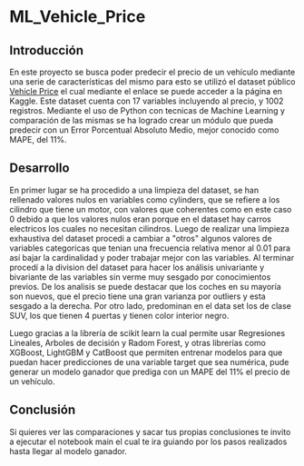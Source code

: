 # ML_Vehicle_Price
## Introducción
En este proyecto se busca poder predecir el precio de un vehículo mediante una serie de características del mismo para esto se utilizó el dataset público [Vehicle Price](https://www.kaggle.com/code/sahilislam007/vehicle-price-prediction/input) el cual mediante el enlace se puede acceder a la página en Kaggle.
Este dataset cuenta con 17 variables incluyendo al precio, y 1002 registros.
Mediante el uso de Python con tecnicas de Machine Learning y comparación de las mismas se ha logrado crear un módulo que pueda predecir con un Error Porcentual Absoluto Medio, mejor conocido como MAPE, del 11%.

## Desarrollo
En primer lugar se ha procedido a una limpieza del dataset, se han rellenado valores nulos en variables como cylinders, que se refiere a los cilindro que tiene un motor, con valores que coherentes como en este caso 0 debido a que los valores nulos eran porque en el dataset hay carros electricos los cuales no necesitan cilindros.
Luego de realizar una limpieza exhaustiva del dataset procedi a cambiar a "otros" algunos valores de variables categoricas que tenian una frecuencia relativa menor al 0.01 para así bajar la cardinalidad y poder trabajar mejor con las variables.
Al terminar procedí a la division del dataset para hacer los análisis univariante y bivariante de las variables sin verme muy sesgado por conocimientos previos.
De los analisis se puede destacar que los coches en su mayoría son nuevos, que el precio tiene una gran varianza por outliers y esta sesgado a la derecha. Por otro lado, predominan en el data set los de clase SUV, los que tienen 4 puertas y tienen color interior negro.

Luego gracias a la librería de scikit learn la cual permite usar Regresiones Lineales, Arboles de decisión y Radom Forest, y otras librerías como XGBoost, LightGBM y CatBoost que permiten entrenar modelos para que puedan hacer predicciones de una variable target que sea numérica, pude generar un modelo ganador que prediga con un MAPE del 11% el precio de un vehículo.

## Conclusión
Si quieres ver las comparaciones y sacar tus propias conclusiones te invito a ejecutar el notebook main el cual te ira guiando por los pasos realizados hasta llegar al modelo ganador.
